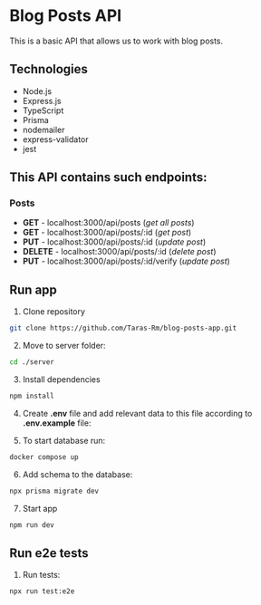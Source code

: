# Blog Posts API

This is a basic API that allows us to work with blog posts.

## Technologies

- Node.js
- Express.js
- TypeScript
- Prisma
- nodemailer
- express-validator
- jest

## This API contains such endpoints:

### Posts
- **GET** - localhost:3000/api/posts (_get all posts_)
- **GET** - localhost:3000/api/posts/:id (_get post_)
- **PUT** - localhost:3000/api/posts/:id (_update post_)
- **DELETE** - localhost:3000/api/posts/:id (_delete post_)
- **PUT** - localhost:3000/api/posts/:id/verify (_update post_)

## Run app

1. Clone repository
``` bash
git clone https://github.com/Taras-Rm/blog-posts-app.git
```

2. Move to server folder:
``` bash
cd ./server
```

3. Install dependencies
``` bash
npm install
```

4. Create **.env** file and add relevant data to this file according to **.env.example** file:

5. To start database run:
``` bash
docker compose up
```

6. Add schema to the database:
``` bash
npx prisma migrate dev
```

7. Start app
``` bash
npm run dev
```

## Run e2e tests

1. Run tests:
``` bash
npx run test:e2e
```
